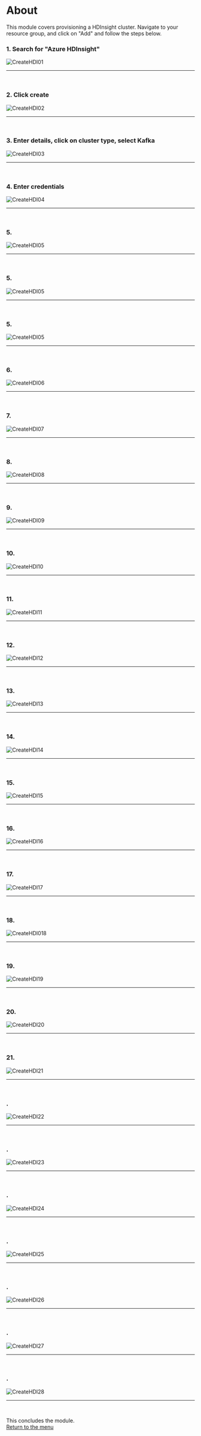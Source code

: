 

# About

This module covers provisioning a HDInsight cluster.  Navigate to your resource group, and click on "Add" and follow the steps below.<br>

### 1. Search for "Azure HDInsight"
![CreateHDI01](images/02-hdi-01.png)
<br>
<hr>
<br>

### 2. Click create
![CreateHDI02](images/02-hdi-02.png)
<br>
<hr>
<br>

### 3. Enter details, click on cluster type, select Kafka
![CreateHDI03](images/02-hdi-02a.png)
<br>
<hr>
<br>

### 4. Enter credentials
![CreateHDI04](images/02-hdi-02b.png)
<br>
<hr>
<br>

### 5. 
![CreateHDI05](images/02-hdi-03.png)
<br>
<hr>
<br>

### 5. 
![CreateHDI05](images/02-hdi-04.png)
<br>
<hr>
<br>



### 5. 
![CreateHDI05](images/02-hdi-05.png)
<br>
<hr>
<br>

### 6. 
![CreateHDI06](images/02-hdi-06.png)
<br>
<hr>
<br>

### 7. 
![CreateHDI07](images/02-hdi-07.png)
<br>
<hr>
<br>

### 8. 
![CreateHDI08](images/02-hdi-08.png)
<br>
<hr>
<br>

### 9. 
![CreateHDI09](images/02-hdi-09.png)
<br>
<hr>
<br>

### 10. 
![CreateHDI10](images/02-hdi-10.png)
<br>
<hr>
<br>

### 11. 
![CreateHDI11](images/02-hdi-11.png)
<br>
<hr>
<br>

### 12. 
![CreateHDI12](images/02-hdi-12.png)
<br>
<hr>
<br>

### 13. 
![CreateHDI13](images/02-hdi-13.png)
<br>
<hr>
<br>

### 14. 
![CreateHDI14](images/02-hdi-14.png)
<br>
<hr>
<br>

### 15. 
![CreateHDI15](images/02-hdi-15.png)
<br>
<hr>
<br>

### 16. 
![CreateHDI16](images/02-hdi-16.png)
<br>
<hr>
<br>

### 17. 
![CreateHDI17](images/02-hdi-17.png)
<br>
<hr>
<br>

### 18. 
![CreateHDI018](images/02-hdi-01.png)
<br>
<hr>
<br>

### 19. 
![CreateHDI19](images/02-hdi-01.png)
<br>
<hr>
<br>

### 20. 
![CreateHDI20](images/02-hdi-20.png)
<br>
<hr>
<br>

### 21. 
![CreateHDI21](images/02-hdi-21.png)
<br>
<hr>
<br>

### . 
![CreateHDI22](images/02-hdi-22.png)
<br>
<hr>
<br>

### . 
![CreateHDI23](images/02-hdi-23.png)
<br>
<hr>
<br>

### . 
![CreateHDI24](images/02-hdi-24.png)
<br>
<hr>
<br>

### . 
![CreateHDI25](images/02-hdi-25.png)
<br>
<hr>
<br>

### . 
![CreateHDI26](images/02-hdi-26.png)
<br>
<hr>
<br>

### . 
![CreateHDI27](images/02-hdi-27.png)
<br>
<hr>
<br>

### . 
![CreateHDI28](images/02-hdi-28.png)
<br>
<hr>
<br>



This concludes the module.<br>
[Return to the menu](https://github.com/anagha-microsoft/adx-kafkaConnect-hol/tree/master/hdi-standalone-nonesp#lets-get-started)

